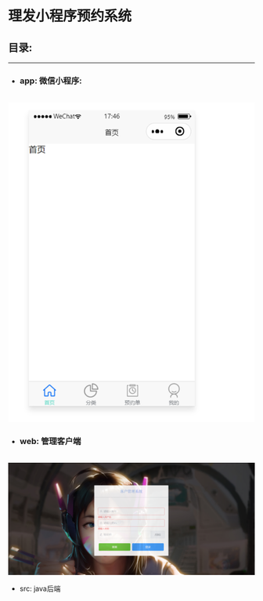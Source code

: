 # 理发小程序预约系统
## 目录:
***
- ### app: 微信小程序:
<br>![](https://github.com/KeepInlove/projectImg/blob/master/app.png)
- ### web: 管理客户端
 <br>![](https://github.com/KeepInlove/projectImg/blob/master/web.png)
- src: java后端
